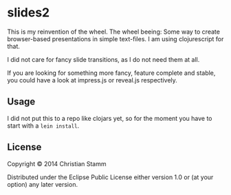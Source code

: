 # slides2

This is my reinvention of the wheel. The wheel beeing: Some way to create browser-based presentations in simple text-files. I am using clojurescript for that.

I did not care for fancy slide transitions, as I do not need them at all.

If you are looking for something more fancy, feature complete and stable, you could have a look at impress.js or reveal.js respectively.

## Usage

I did not put this to a repo like clojars yet, so for the moment you have to start with a ```lein install```.

## License

Copyright © 2014 Christian Stamm

Distributed under the Eclipse Public License either version 1.0 or (at
your option) any later version.
